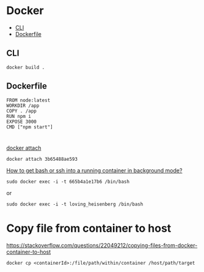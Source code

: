 # Docker

- [CLI](https://docs.docker.com/engine/reference/commandline)
- [Dockerfile](https://docs.docker.com/engine/reference/builder/)

## CLI

```
docker build .
```

## Dockerfile

```
FROM node:latest
WORKDIR /app
COPY . /app
RUN npm i
EXPOSE 3000
CMD ["npm start"]
```

# 

[docker attach](https://docs.docker.com/engine/reference/commandline/attach/)

```
docker attach 3b65488ae593
```

[How to get bash or ssh into a running container in background mode?](https://askubuntu.com/questions/505506/how-to-get-bash-or-ssh-into-a-running-container-in-background-mode)

```
sudo docker exec -i -t 665b4a1e17b6 /bin/bash
```

or

```
sudo docker exec -i -t loving_heisenberg /bin/bash
```

# Copy file from container to host
https://stackoverflow.com/questions/22049212/copying-files-from-docker-container-to-host
```
docker cp <containerId>:/file/path/within/container /host/path/target
```

